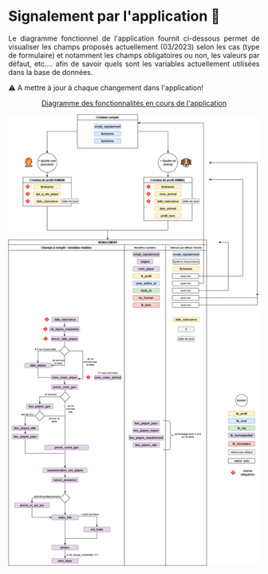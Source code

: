 # Signalement par l'application :iphone:

<p style="text-align:justify;">
Le diagramme fonctionnel de l'application fournit ci-dessous permet de visualiser les champs proposés actuellement (03/2023) selon les cas (type de formulaire) et notamment les champs obligatoires ou non, les valeurs par défaut, etc.... afin de savoir quels sont les variables actuellement utilisées dans la base de données.
</p>

:warning: A mettre à jour à chaque changement dans l'application!


<div align=center>
<u> Diagramme des fonctionnalités en cours de l'application </u>
</div>

![Appli](_images/appli.png)
